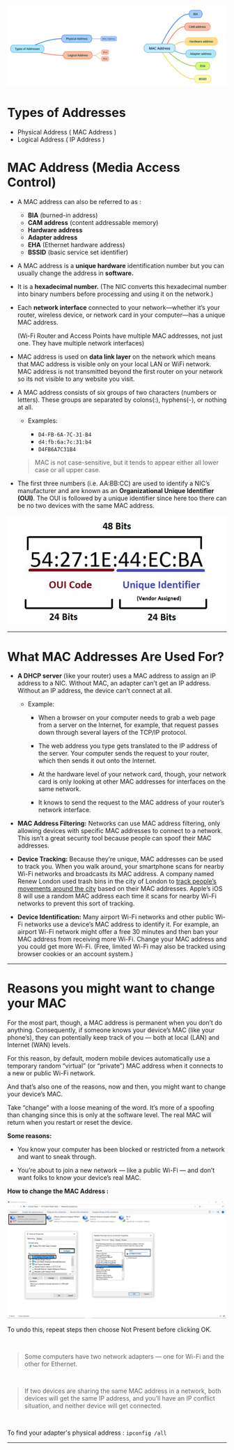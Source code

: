 ![MAC Address](imgs/MACAddress.png)


# Types of Addresses

- Physical Address ( MAC Address )
- Logical Address  ( IP Address )

#  MAC Address (Media Access Control)

- A MAC address can also be referred to as :

     - **BIA** (burned-in address) 
     - **CAM address** (content addressable memory)
     - **Hardware address** 
     - **Adapter address**
     - **EHA** (Ethernet hardware address)
     - **BSSID** (basic service set identifier)

- A MAC address is a **unique hardware** identification number but you can usually change the address in **software.** 

- It is a **hexadecimal number.** (The NIC converts this hexadecimal number into binary numbers before processing and using it on the network.)

- Each **network interface** connected to your network—whether it’s your router, wireless device, or network card in your computer—has a unique MAC address. 
  
  (Wi-Fi Router and Access Points have multiple MAC addresses, not just one. They have multiple network interfaces)

- MAC address is used on **data link layer** on the network which means that MAC address is visible only on your local LAN or WiFi network. MAC address is not transmitted beyond   the first router on your network so its not visible to any website you visit.

- A MAC address consists of six groups of two characters (numbers or letters). These groups are separated by colons(:), hyphens(-), or nothing at all. 
    
    - Examples:
       
       -  `D4-FB-6A-7C-31-B4`
       -  `d4:fb:6a:7c:31:b4`
       -  `D4FB6A7C31B4`
     >  MAC is not case-sensitive, but it tends to appear either all lower case or all upper case.

- The first three numbers (i.e. AA:BB:CC) are used to identify a NIC’s manufacturer and are known as an **Organizational Unique Identifier (OUI)**. The OUI is followed by a unique identifier since here too there can be no two devices with the same MAC address.

![MAC-address](imgs/OUI-and-Unique-Identifier-of-a-MAC-address.jpg)

---------------------------------------------------------------------------------------

# What MAC Addresses Are Used For?

- **A DHCP server** (like your router) uses a MAC address to assign an IP address to a NIC. Without MAC, an adapter can’t get an IP address. Without an IP address, the device can’t connect at all.

  - Example:
     -  When a browser on your computer needs to grab a web page from a server on the Internet, for example, that request passes down through several layers of the TCP/IP protocol.  

     - The web address you type gets translated to the IP address of the server. Your computer sends the request to your router, which then sends it out onto the Internet.

     - At the hardware level of your network card, though, your network card is only looking at other MAC addresses for interfaces on the same network. 

     - It knows to send the request to the MAC address of your router’s network interface.

- **MAC Address Filtering:** Networks can use MAC address filtering, only allowing devices with specific MAC addresses to connect to a network. This isn’t a great security tool because people can spoof their MAC addresses.

- **Device Tracking:** Because they’re unique, MAC addresses can be used to track you. When you walk around, your smartphone scans for nearby Wi-Fi networks and broadcasts its MAC address. A company named Renew London used trash bins in the city of London to [track people’s movements around the city](https://www.bbc.com/news/technology-23665490) based on their MAC addresses. Apple’s iOS 8 will use a random MAC address each time it scans for nearby Wi-Fi networks to prevent this sort of tracking.

- **Device Identification:** Many airport Wi-Fi networks and other public Wi-Fi networks use a device’s MAC address to identify it. For example, an airport Wi-Fi network might offer a free 30 minutes and then ban your MAC address from receiving more Wi-Fi. Change your MAC address and you could get more Wi-Fi. (Free, limited Wi-Fi may also be tracked using browser cookies or an account system.) 

-------------------------------------------------------------------------------------------------------

# Reasons you might want to change your MAC

For the most part, though, a MAC address is permanent when you don’t do anything. Consequently, if someone knows your device’s MAC (like your phone’s), they can potentially keep track of you — both at local (LAN) and Internet (WAN) levels.

For this reason, by default, modern mobile devices automatically use a temporary random “virtual” (or “private”) MAC address when it connects to a new or public Wi-Fi network.

And that’s also one of the reasons, now and then, you might want to change your device’s MAC.


Take “change” with a loose meaning of the word. It’s more of a spoofing than changing since this is only at the software level. The real MAC will return when you restart or reset the device.


**Some reasons:** 

- You know your computer has been blocked or restricted from a network and want to sneak through. 

- You’re about to join a new network — like a public Wi-Fi — and don’t want folks to know your device’s real MAC.

**How to change the MAC Address :**

![change the MAC address](imgs/change-MAC.png)

To undo this, repeat steps then choose Not Present before clicking OK. 

<br>

>Some computers have two network adapters — one for Wi-Fi and the other for Ethernet.

<br>

>  If two devices are sharing the same MAC address in a network, both devices will get the same IP address, and you’ll have an IP conflict situation, and neither device will get connected.

<br>

To find your adapter's physical address : `ipconfig /all`

------------------------------------------------------------
